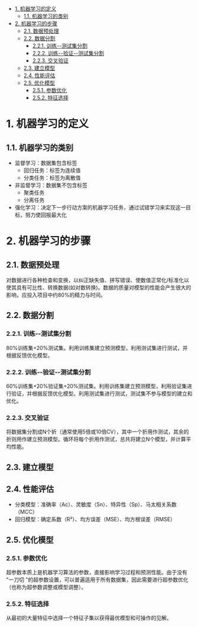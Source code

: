 <!-- TOC -->

- [1. 机器学习的定义](#1-机器学习的定义)
    - [1.1. 机器学习的类别](#11-机器学习的类别)
- [2. 机器学习的步骤](#2-机器学习的步骤)
    - [2.1. 数据预处理](#21-数据预处理)
    - [2.2. 数据分割](#22-数据分割)
        - [2.2.1. 训练--测试集分割](#221-训练--测试集分割)
        - [2.2.2. 训练--验证--测试集分割](#222-训练--验证--测试集分割)
        - [2.2.3. 交叉验证](#223-交叉验证)
    - [2.3. 建立模型](#23-建立模型)
    - [2.4. 性能评估](#24-性能评估)
    - [2.5. 优化模型](#25-优化模型)
        - [2.5.1. 参数优化](#251-参数优化)
        - [2.5.2. 特征选择](#252-特征选择)

<!-- /TOC -->
# 1. 机器学习的定义
## 1.1. 机器学习的类别
* 监督学习：数据集包含标签
    * 回归任务：标签为连续值
    * 分类任务：标签为离散值
* 非监督学习：数据集不包含标签
    * 聚类任务
    * 分离任务
* 强化学习：决定下一步行动方案的机器学习任务，通过试错学习来实现这一目标，努力使回报最大化
# 2. 机器学习的步骤
## 2.1. 数据预处理
对数据进行各种检查和变换，以纠正缺失值、拼写错误、使数值正常化/标准化以使其具有可比性、转换数据(如对数转换)。数据的质量对模型的性能会产生很大的影响，应投入项目中约80%的精力与时间。
## 2.2. 数据分割
### 2.2.1. 训练--测试集分割
80%训练集+20%测试集。利用训练集建立预测模型，利用测试集进行测试，并根据反馈优化模型。
### 2.2.2. 训练--验证--测试集分割
60%训练集+20%验证集+20%测试集。利用训练集建立预测模型，利用验证集进行验证，并根据反馈优化模型。利用测试集进行测试，测试集不参与模型的建立和优化。
### 2.2.3. 交叉验证
将数据集分割成N个折（通常使用5倍或10倍CV），其中一个折用作测试，其余的折则用作建立预测模型。循环将每个折用作测试，总共将建立N个模型，并计算平均性能。
## 2.3. 建立模型
## 2.4. 性能评估
* 分类模型：准确率（Ac）、灵敏度（Sn）、特异性（Sp）、马太相关系数（MCC）
* 回归模型：确定系数（R²）、均方误差（MSE）、均方根误差（RMSE）
## 2.5. 优化模型
### 2.5.1. 参数优化
超参数本质上是机器学习算法的参数，直接影响学习过程和预测性能。由于没有 "一刀切 "的超参数设置，可以普遍适用于所有数据集，因此需要进行超参数优化（也称为超参数调整或模型调整）。
### 2.5.2. 特征选择
从最初的大量特征中选择一个特征子集以获得最优模型和可操作的见解。
